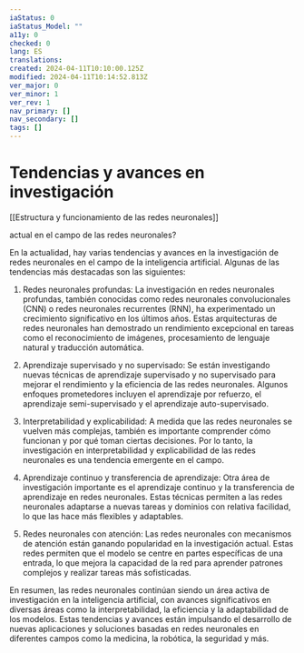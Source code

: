 ```yaml
---
iaStatus: 0
iaStatus_Model: ""
a11y: 0
checked: 0
lang: ES
translations: 
created: 2024-04-11T10:10:00.125Z
modified: 2024-04-11T10:14:52.813Z
ver_major: 0
ver_minor: 1
ver_rev: 1
nav_primary: []
nav_secondary: []
tags: []
---
```

# Tendencias y avances en investigación

[[Estructura y funcionamiento de las  redes neuronales]]

actual en el campo de las redes neuronales?

En la actualidad, hay varias tendencias y avances en la investigación de redes neuronales en el campo de la inteligencia artificial. Algunas de las tendencias más destacadas son las siguientes:

1. Redes neuronales profundas: La investigación en redes neuronales profundas, también conocidas como redes neuronales convolucionales (CNN) o redes neuronales recurrentes (RNN), ha experimentado un crecimiento significativo en los últimos años. Estas arquitecturas de redes neuronales han demostrado un rendimiento excepcional en tareas como el reconocimiento de imágenes, procesamiento de lenguaje natural y traducción automática.

2. Aprendizaje supervisado y no supervisado: Se están investigando nuevas técnicas de aprendizaje supervisado y no supervisado para mejorar el rendimiento y la eficiencia de las redes neuronales. Algunos enfoques prometedores incluyen el aprendizaje por refuerzo, el aprendizaje semi-supervisado y el aprendizaje auto-supervisado.

3. Interpretabilidad y explicabilidad: A medida que las redes neuronales se vuelven más complejas, también es importante comprender cómo funcionan y por qué toman ciertas decisiones. Por lo tanto, la investigación en interpretabilidad y explicabilidad de las redes neuronales es una tendencia emergente en el campo.

4. Aprendizaje continuo y transferencia de aprendizaje: Otra área de investigación importante es el aprendizaje continuo y la transferencia de aprendizaje en redes neuronales. Estas técnicas permiten a las redes neuronales adaptarse a nuevas tareas y dominios con relativa facilidad, lo que las hace más flexibles y adaptables.

5. Redes neuronales con atención: Las redes neuronales con mecanismos de atención están ganando popularidad en la investigación actual. Estas redes permiten que el modelo se centre en partes específicas de una entrada, lo que mejora la capacidad de la red para aprender patrones complejos y realizar tareas más sofisticadas.

En resumen, las redes neuronales continúan siendo un área activa de investigación en la inteligencia artificial, con avances significativos en diversas áreas como la interpretabilidad, la eficiencia y la adaptabilidad de los modelos. Estas tendencias y avances están impulsando el desarrollo de nuevas aplicaciones y soluciones basadas en redes neuronales en diferentes campos como la medicina, la robótica, la seguridad y más.
